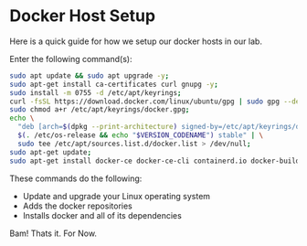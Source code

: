 # Docker Host Setup

Here is a quick guide for how we setup our docker hosts in our lab.

Enter the following command(s):

```bash
sudo apt update && sudo apt upgrade -y;
sudo apt-get install ca-certificates curl gnupg -y;
sudo install -m 0755 -d /etc/apt/keyrings;
curl -fsSL https://download.docker.com/linux/ubuntu/gpg | sudo gpg --dearmor -o /etc/apt/keyrings/docker.gpg;
sudo chmod a+r /etc/apt/keyrings/docker.gpg;
echo \
  "deb [arch=$(dpkg --print-architecture) signed-by=/etc/apt/keyrings/docker.gpg] https://download.docker.com/linux/ubuntu \
  $(. /etc/os-release && echo "$VERSION_CODENAME") stable" | \
  sudo tee /etc/apt/sources.list.d/docker.list > /dev/null;
sudo apt-get update;
sudo apt-get install docker-ce docker-ce-cli containerd.io docker-buildx-plugin docker-compose-plugin -y;
```

These commands do the following:

- Update and upgrade your Linux operating system
- Adds the docker repositories
- Installs docker and all of its dependencies

Bam! Thats it. For Now.